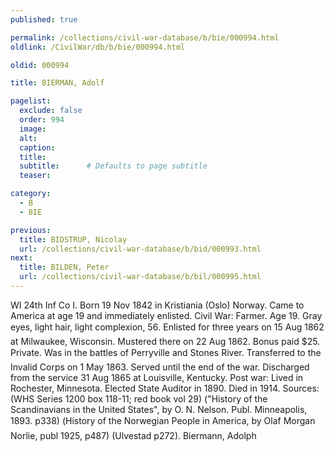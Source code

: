 ```yaml
---
published: true

permalink: /collections/civil-war-database/b/bie/000994.html
oldlink: /CivilWar/db/b/bie/000994.html

oldid: 000994

title: BIERMAN, Adolf

pagelist:
  exclude: false
  order: 994
  image: 
  alt:
  caption:
  title:
  subtitle:      # Defaults to page subtitle
  teaser:

category: 
  - B 
  - BIE

previous:
  title: BIDSTRUP, Nicolay
  url: /collections/civil-war-database/b/bid/000993.html  
next:
  title: BILDEN, Peter
  url: /collections/civil-war-database/b/bil/000995.html   
---
```

WI 24th Inf Co I. Born 19 Nov 1842 in Kristiania (Oslo) Norway. Came to America at age 19 and immediately enlisted. Civil War: Farmer. Age 19. Gray eyes, light hair, light complexion, 5&#146;6&#148;. Enlisted for three years on 15 Aug 1862 at Milwaukee, Wisconsin. Mustered there on 22 Aug 1862. Bonus paid $25. Private. Was in the battles of Perryville and Stone&#146;s River. Transferred to the Invalid Corps on 1 May 1863. Served until the end of the war. Discharged from the service 31 Aug 1865 at Louisville, Kentucky. Post war: Lived in Rochester, Minnesota. Elected State Auditor in 1890. Died in 1914. Sources: (WHS Series 1200 box 118-11; red book vol 29) (&quot;History of the Scandinavians in the United States&quot;, by O. N. Nelson. Publ. Minneapolis, 1893. p338) (&#147;History of the Norwegian People in America&#148;, by Olaf Morgan Norlie, publ 1925, p487) (Ulvestad p272). &#147;Biermann, Adolph&#148;